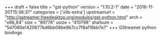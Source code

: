 +++
draft = false
title = "gst-python"
version = "1.10.2-1"
date = "2016-11-30T15:36:37"
categories = ['xlib-extra']
upstreamurl = "http://gstreamer.freedesktop.org/modules/gst-python.html"
arch = "x86_64"
size = "89776"
usize = "410798"
sha1sum = "5d7080e1420877bd6bb08be9b7cc7f8af16bb7e7"
+++
GStreamer python bindings